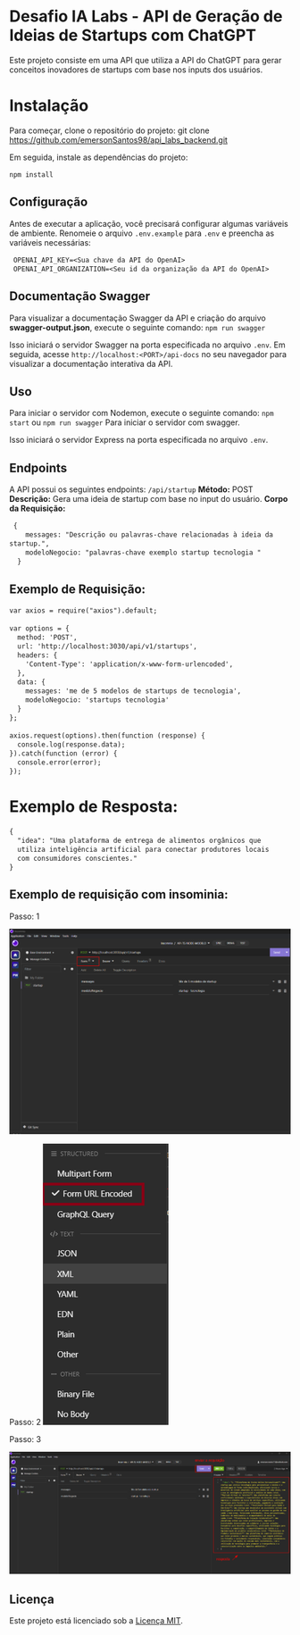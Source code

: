 # Desafio IA Labs - API de Geração de Ideias de Startups com ChatGPT

Este projeto consiste em uma API que utiliza a API do ChatGPT para gerar conceitos inovadores de startups com base nos inputs dos usuários.


#  Instalação

Para começar, clone o repositório do projeto:
git clone https://github.com/emersonSantos98/api_labs_backend.git


Em seguida, instale as dependências do projeto:

    npm install


## Configuração

Antes de executar a aplicação, você precisará configurar algumas 			      variáveis de  ambiente. Renomeie o arquivo `.env.example` para `.env` e preencha as variáveis necessárias:

     OPENAI_API_KEY=<Sua chave da API do OpenAI>
     OPENAI_API_ORGANIZATION=<Seu id da organização da API do OpenAI>

## Documentação Swagger

Para visualizar a documentação Swagger da API e criação do arquivo **swagger-output.json**, execute o seguinte comando: `npm run swagger`

Isso iniciará o servidor Swagger na porta especificada no arquivo `.env`. Em seguida, acesse `http://localhost:<PORT>/api-docs` no seu navegador para visualizar a documentação interativa da API.

##  Uso

Para iniciar o servidor com Nodemon, execute o seguinte comando:  `npm start`     ou   `npm run swagger`   Para iniciar o servidor com swagger.


Isso iniciará o servidor Express na porta especificada no arquivo `.env`.

## Endpoints

A API possui os seguintes endpoints:  `/api/startup`
**Método:** POST
**Descrição:** Gera uma ideia de startup com base no input do usuário.
**Corpo da Requisição:**

     {
        messages: "Descrição ou palavras-chave relacionadas à ideia da startup.",
        modeloNegocio: "palavras-chave exemplo startup tecnologia "
      }

## **Exemplo de Requisição:**

    var axios = require("axios").default;
    
    var options = {
      method: 'POST',
      url: 'http://localhost:3030/api/v1/startups',
      headers: {
        'Content-Type': 'application/x-www-form-urlencoded',
      },
      data: {
        messages: 'me de 5 modelos de startups de tecnologia',
        modeloNegocio: 'startups tecnologia'
      }
    };
    
    axios.request(options).then(function (response) {
      console.log(response.data);
    }).catch(function (error) {
      console.error(error);
    });

# **Exemplo de Resposta:**

    {
      "idea": "Uma plataforma de entrega de alimentos orgânicos que      
      utiliza inteligência artificial para conectar produtores locais 
      com consumidores conscientes."
    }



## **Exemplo de requisição com insominia:**

Passo: 1

![enter image description here](https://raw.githubusercontent.com/emersonSantos98/api_labs_backend/main/exemplo-req-insominia/passo-1.png)

Passo: 2
![enter image description here](https://raw.githubusercontent.com/emersonSantos98/api_labs_backend/main/exemplo-req-insominia/passo-2.png)


Passo: 3

![enter image description here](https://raw.githubusercontent.com/emersonSantos98/api_labs_backend/main/exemplo-req-insominia/passo-4.png)

## Licença

Este projeto está licenciado sob a [Licença MIT](https://chat.openai.com/c/LICENSE).
